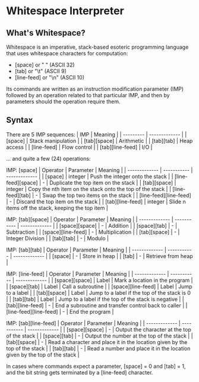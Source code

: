 # Whitespace Interpreter

## What's Whitespace?
Whitespace is an imperative, stack-based esoteric programming language that uses whitespace characters for computation:
- [space] or " " (ASCII 32)
- [tab] or "\t" (ASCII 9)
- [line-feed] or "\n" (ASCII 10)

Its commands are written as an instruction modification parameter (IMP) followed by an operation related to that particular IMP, and then by parameters should the operation require them.

## Syntax
There are 5 IMP sequences:
| IMP | Meaning |
| --------- | ------------- |
| [space] | Stack manipulation |
| [tab][space] | Arithmetic |
| [tab][tab] | Heap access |
| [line-feed] | Flow control |
| [tab][line-feed] | I/O |

... and quite a few (24) operations:

IMP: [space]
| Operator | Parameter | Meaning |
| ------------- | ----------- | ------------- |
| [space] | integer | Push the integer onto the stack |
| [line-feed][space] | - | Duplicate the top item on the stack |
| [tab][space] | integer | Copy the nth item on the stack onto the top of the stack |
| [line-feed][tab] | - | Swap the top two items on the stack |
| [line-feed][line-feed] | - | Discard the top item on the stack |
| [tab][line-feed] | integer | Slide n items off the stack, keeping the top item |

IMP: [tab][space]
| Operator | Parameter | Meaning |
| ------------- | ----------- | ------------- |
| [space][space] | - | Addition |
| [space][tab] | - | Subtraction |
| [space][line-feed] | - | Multiplication |
| [tab][space] | - | Integer Division |
| [tab][tab] | - | Modulo |

IMP: [tab][tab]
| Operator | Parameter | Meaning |
| ------------- | ----------- | ------------- |
| [space] | - | Store in heap |
| [tab] | - | Retrieve from heap |

IMP: [line-feed]
| Operator | Parameter | Meaning |
| ------------- | ----------- | ------------- |
| [space][space] | Label | Mark a location in the program |
| [space][tab] | Label | Call a subroutine |
| [space][line-feed] | Label | Jump to a label |
| [tab][space] | Label | Jump to a label if the top of the stack is 0 |
| [tab][tab] | Label | Jump to a label if the top of the stack is negative |
| [tab][line-feed] | - | End a subroutine and transfer control back to caller |
| [line-feed][line-feed] | - | End the program |

IMP: [tab][line-feed]
| Operator | Parameter | Meaning |
| ------------- | ----------- | ------------- |
| [space][space] | - | Output the character at the top of the stack |
| [space][tab] | - | Output the number at the top of the stack |
| [tab][space] | - | Read a character and place it in the location given by the top of the stack |
| [tab][tab] | - | Read a number and place it in the location given by the top of the stack |

In cases where commands expect a parameter, [space] = 0 and [tab] = 1, and the bit string gets terminated by a [line-feed] character.
